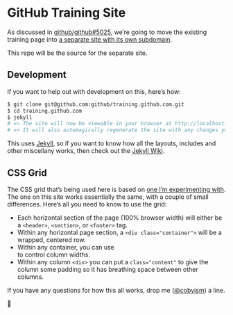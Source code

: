 # GitHub Training Site

As discussed in [github/github#5025](https://github.com/github/github/issues/5025), we’re going to move the existing training page into [a separate site with its own subdomain](http://training.github.com).

This repo will be the source for the separate site.

## Development

If you want to help out with development on this, here’s how:

```sh
$ git clone git@github.com:github/training.github.com.git
$ cd training.github.com
$ jekyll
# => The site will now be viewable in your browser at http://localhost:4000
# => It will also automagically regenerate the site with any changes you make
```

This uses [Jekyll](http://jekyllrb.com), so if you want to know how all the layouts, includes and other miscellany works, then check out the [Jekyll Wiki](https://github.com/mojombo/jekyll/wiki).

## CSS Grid

The CSS grid that’s being used here is based on [one I’m experimenting with](https://github.com/cobyism/gridism). The one on this site works essentially the same, with a couple of small differences. Here’s all you need to know to use the grid:

- Each horizontal section of the page (100% browser width) will either be a `<header>`, `<section>`, or `<footer>` tag.
- Within any horizontal page section, a `<div class="container">` will be a wrapped, centered row.
- Within any container, you can use <div class="whole|half|quarter|three-quarters|fifth|two-fifths|three-fifths|four-fifths|golden-large|golden-small"> to control column widths.
- Within any column `<div>` you can put a `class="content"` to give the column some padding so it has breathing space between other columns.

If you have any questions for how this all works, drop me ([@cobyism](https://github.com/cobyism)) a line.

:tongue:
